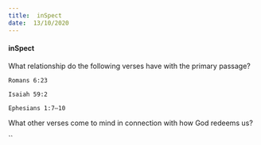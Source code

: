 ```yaml
---
title:  inSpect
date:  13/10/2020
---
```


#### inSpect

What relationship do the following verses have with the primary passage?

`Romans 6:23`

`Isaiah 59:2`

`Ephesians 1:7–10`

What other verses come to mind in connection with how God redeems us?

``